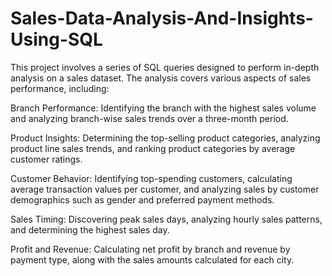 # Sales-Data-Analysis-And-Insights-Using-SQL

This project involves a series of SQL queries designed to perform in-depth analysis on a sales dataset. 
The analysis covers various aspects of sales performance, including:

Branch Performance: Identifying the branch with the highest sales volume 
and analyzing branch-wise sales trends over a three-month period.

Product Insights: Determining the top-selling product categories, analyzing product line sales trends, 
and ranking product categories by average customer ratings.


Customer Behavior: Identifying top-spending customers, calculating average transaction values per customer, 
and analyzing sales by customer demographics such as gender and preferred payment methods.

Sales Timing: Discovering peak sales days, analyzing hourly sales patterns, 
and determining the highest sales day.

Profit and Revenue: Calculating net profit by branch and revenue by payment type,
along with the sales amounts calculated for each city.
